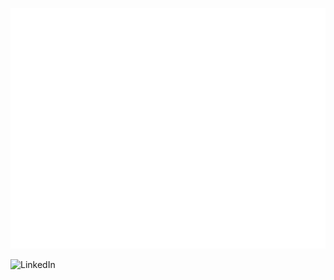 <!-- If you're using "master" as default branch -->
![Metrics](https://github.com/AlvaroMartinezQ/AlvaroMartinezQ/blob/master/github-metrics.svg)

![LinkedIn](https://www.linkedin.com/in/alvaro-martinez-quiroga-0993021b1/)
